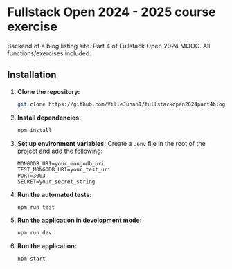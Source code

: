 # Fullstack Open 2024 - 2025 course exercise

Backend of a blog listing site. Part 4 of Fullstack Open 2024 MOOC. All functions/exercises included.

## Installation

1. **Clone the repository:**
    ```bash
    git clone https://github.com/VilleJuhan1/fullstackopen2024part4bloglisting.git
    ```

2. **Install dependencies:**
    ```bash
    npm install
    ```

3. **Set up environment variables:**
    Create a `.env` file in the root of the project and add the following:
    ```
    MONGODB_URI=your_mongodb_uri
    TEST_MONGODB_URI=your_test_uri
    PORT=3003
    SECRET=your_secret_string
    ```

4. **Run the automated tests:**
    ```bash
    npm run test
    ```

5. **Run the application in development mode:**
    ```bash
    npm run dev
    ```

6. **Run the application:**
    ```bash
    npm start
    ```
